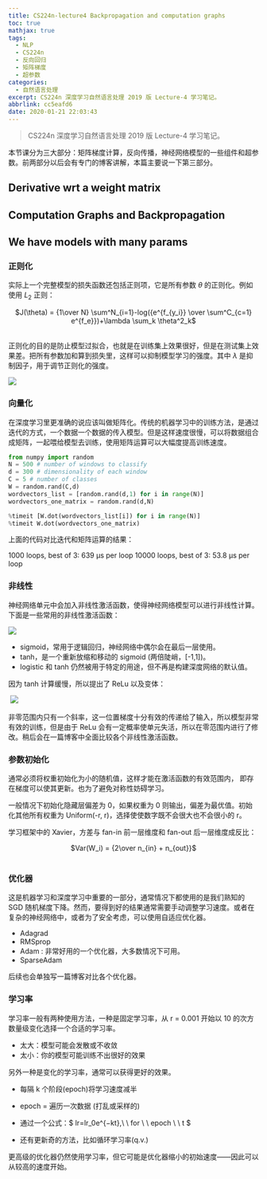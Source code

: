 ```yaml
---
title: CS224n-lecture4 Backpropagation and computation graphs
toc: true
mathjax: true
tags:
  - NLP
  - CS224n
  - 反向回归
  - 矩阵梯度
  - 超参数
categories:
  - 自然语言处理
excerpt: CS224n 深度学习自然语言处理 2019 版 Lecture-4 学习笔记。
abbrlink: cc5eafd6
date: 2020-01-21 22:03:43
---
```


> CS224n 深度学习自然语言处理 2019 版 Lecture-4 学习笔记。

本节课分为三大部分：矩阵梯度计算，反向传播，神经网络模型的一些组件和超参数。前两部分以后会有专门的博客讲解，本篇主要说一下第三部分。

## Derivative wrt a weight matrix

## Computation Graphs and Backpropagation

## We have models with many params

### 正则化

实际上一个完整模型的损失函数还包括正则项，它是所有参数 $\theta$ 的正则化。例如使用 $L_2$ 正则：

<center>$J(\theta) = {1\over N} \sum^N_{i=1}-log({e^{f_{y_i}} \over \sum^C_{c=1} e^{f_e}})+\lambda \sum_k \theta^2_k$</center></br>

正则化的目的是防止模型过拟合，也就是在训练集上效果很好，但是在测试集上效果差。把所有参数加和算到损失里，这样可以抑制模型学习的强度。其中 $\lambda$ 是抑制因子，用于调节正则化的强度。

![](https://cdn.jsdelivr.net/gh/hiyoung123/CDN/img/img_cs224n_19_lec4_reg_001.png)

### 向量化

在深度学习里更准确的说应该叫做矩阵化。传统的机器学习中的训练方法，是通过迭代的方式，一个数据一个数据的传入模型。但是这样速度很慢，可以将数据组合成矩阵，一起喂给模型去训练，使用矩阵运算可以大幅度提高训练速度。

```python
from numpy import random
N = 500 # number of windows to classify
d = 300 # dimensionality of each window
C = 5 # number of classes
W = random.rand(C,d)
wordvectors_list = [random.rand(d,1) for i in range(N)]
wordvectors_one_matrix = random.rand(d,N)

%timeit [W.dot(wordvectors_list[i]) for i in range(N)]
%timeit W.dot(wordvectors_one_matrix)
```

上面的代码对比迭代和矩阵运算的结果：

1000 loops, best of 3: 639 μs per loop
10000 loops, best of 3: 53.8 μs per loop

### 非线性

神经网络单元中会加入非线性激活函数，使得神经网络模型可以进行非线性计算。下面是一些常用的非线性激活函数：

![](https://cdn.jsdelivr.net/gh/hiyoung123/CDN/img/img_cs224n_19_lec4_none_linear_001.png)

* sigmoid，常用于逻辑回归，神经网络中偶尔会在最后一层使用。
* tanh，是一个重新放缩和移动的 sigmoid (两倍陡峭，[-1,1])。
* logistic 和 tanh 仍然被用于特定的用途，但不再是构建深度网络的默认值。

因为 tanh 计算缓慢，所以提出了 ReLu 以及变体：

​	![](https://cdn.jsdelivr.net/gh/hiyoung123/CDN/img/img_cs224n_19_lec4_none_linear_002.png)

非零范围内只有一个斜率，这一位置梯度十分有效的传递给了输入，所以模型非常有效的训练，但是由于 ReLu 会有一定概率使单元失活，所以在零范围内进行了修改。稍后会在一篇博客中全面比较各个非线性激活函数。

### 参数初始化

通常必须将权重初始化为小的随机值，这样才能在激活函数的有效范围内， 即存在梯度可以使其更新。也为了避免对称性妨碍学习。

一般情况下初始化隐藏层偏差为 0，如果权重为 0 则输出，偏差为最优值。初始化其他所有权重为 Uniform(-r, r)，选择使使数字既不会很大也不会很小的 r。

学习框架中的 Xavier，方差与 fan-in 前一层维度和 fan-out 后一层维度成反比：

<center>$Var(W_i) = {2\over n_{in} + n_{out}}$</center></br>

### 优化器

这是机器学习和深度学习中重要的一部分，通常情况下都使用的是我们熟知的 SGD 随机梯度下降。然而，要得到好的结果通常需要手动调整学习速度。或者在复杂的神经网络中，或者为了安全考虑，可以使用自适应优化器。

* Adagrad
* RMSprop
* Adam : 非常好用的一个优化器，大多数情况下可用。
* SparseAdam

后续也会单独写一篇博客对比各个优化器。

### 学习率

学习率一般有两种使用方法，一种是固定学习率，从 r = 0.001 开始以 10 的次方数量级变化选择一个合适的学习率。

* 太大：模型可能会发散或不收敛
* 太小：你的模型可能训练不出很好的效果

另外一种是变化的学习率，通常可以获得更好的效果。

* 每隔 k 个阶段(epoch)将学习速度减半

* epoch = 遍历一次数据 (打乱或采样的)
* 通过一个公式：$ lr=lr_0e^{−kt},\ \ for \ \  epoch \ \ t $
* 还有更新奇的方法，比如循环学习率(q.v.)

更高级的优化器仍然使用学习率，但它可能是优化器缩小的初始速度——因此可以从较高的速度开始。



